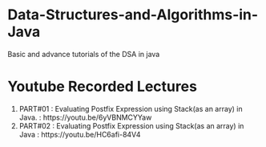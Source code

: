 # Data-Structures-and-Algorithms-in-Java
Basic and advance tutorials of the DSA in java

<h1> Youtube Recorded Lectures </h1>
<ol>
<li> PART#01 : Evaluating Postfix Expression using Stack(as an array) in Java. : https://youtu.be/6yVBNMCYYaw </li>
<li> PART#02 : Evaluating Postfix Expression using Stack(as an array) in Java : https://youtu.be/HC6afi-84V4 </li>
</ol>
